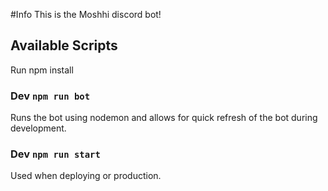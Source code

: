 #Info
This is the Moshhi discord bot!

## Available Scripts
Run npm install

### Dev `npm run bot`
Runs the bot using nodemon and allows for quick refresh of the bot during development.

### Dev `npm run start`
Used when deploying or production.